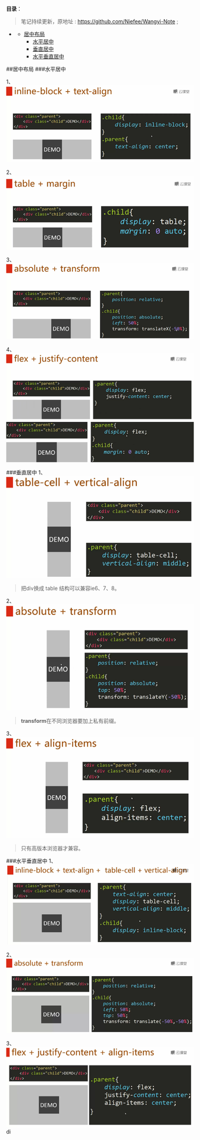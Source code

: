 **目录**：

>笔记持续更新，原地址 : https://github.com/Niefee/Wangyi-Note ;

<ul>
<li><ul>
<li><a href="#居中布局">居中布局</a><ul>
<li><a href="#水平居中">水平居中</a></li>
<li><a href="#垂直居中">垂直居中</a></li>
<li><a href="#水平垂直居中">水平垂直居中</a></li>
</ul>
</li>
</ul>
</li>
</ul>
##居中布局
###水平居中

1、![Alt text](img/1435648622697.png)

2、![Alt text](img/1435648780311.png)

3、![Alt text](img/1435648896139.png)

4、![Alt text](img/1435648993466.png)
    ![Alt text](img/1435649030537.png)

###垂直居中
 1、![Alt text](img/1435649719189.png)
>把div换成 table 结构可以兼容ie6、7、8。

2、![Alt text](img/1435649840871.png)
>**transform**在不同浏览器要加上私有前缀。

3、![Alt text](img/1435649974437.png)
>只有高版本浏览器才兼容。

###水平垂直居中
1、![Alt text](img/1435650293436.png)

2、![Alt text](img/1435650359542.png)

3、![Alt text](img/1435650421038.png)
di
